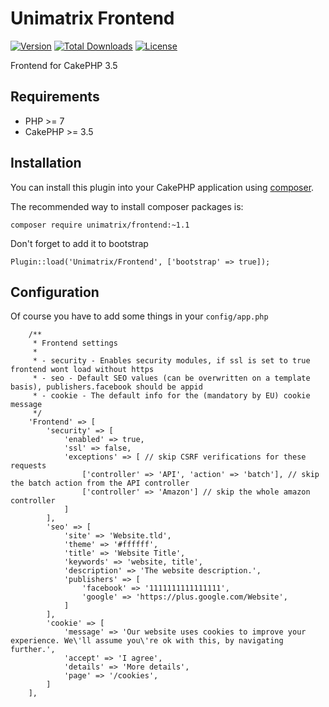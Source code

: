 # Unimatrix Frontend

[![Version](https://img.shields.io/packagist/v/unimatrix/frontend.svg?style=flat-square)](https://packagist.org/packages/unimatrix/frontend)
[![Total Downloads](https://img.shields.io/packagist/dt/unimatrix/frontend.svg?style=flat-square)](https://packagist.org/packages/unimatrix/frontend/stats)
[![License](https://img.shields.io/badge/license-MIT-blue.svg)](https://raw.githubusercontent.com/unimatrix/frontend/master/LICENSE)

Frontend for CakePHP 3.5

## Requirements
* PHP >= 7
* CakePHP >= 3.5

## Installation

You can install this plugin into your CakePHP application using [composer](http://getcomposer.org).

The recommended way to install composer packages is:

```
composer require unimatrix/frontend:~1.1
```

Don't forget to add it to bootstrap
```
Plugin::load('Unimatrix/Frontend', ['bootstrap' => true]);
```

## Configuration

Of course you have to add some things in your `config/app.php`
```
    /**
     * Frontend settings
     *
     * - security - Enables security modules, if ssl is set to true frontend wont load without https
     * - seo - Default SEO values (can be overwritten on a template basis), publishers.facebook should be appid
     * - cookie - The default info for the (mandatory by EU) cookie message
     */
    'Frontend' => [
        'security' => [
            'enabled' => true,
            'ssl' => false,
            'exceptions' => [ // skip CSRF verifications for these requests
                ['controller' => 'API', 'action' => 'batch'], // skip the batch action from the API controller
                ['controller' => 'Amazon'] // skip the whole amazon controller
            ]
        ],
        'seo' => [
            'site' => 'Website.tld',
            'theme' => '#ffffff',
            'title' => 'Website Title',
            'keywords' => 'website, title',
            'description' => 'The website description.',
            'publishers' => [
                'facebook' => '1111111111111111',
                'google' => 'https://plus.google.com/Website',
            ]
        ],
        'cookie' => [
            'message' => 'Our website uses cookies to improve your experience. We\'ll assume you\'re ok with this, by navigating further.',
            'accept' => 'I agree',
            'details' => 'More details',
            'page' => '/cookies',
        ]
    ],
 ```
